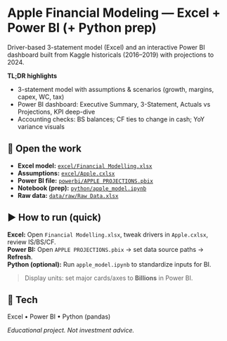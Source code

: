 # Apple Financial Modeling — Excel + Power BI (+ Python prep)

Driver-based 3-statement model (Excel) and an interactive Power BI dashboard built from Kaggle historicals (2016–2019) with projections to 2024.

**TL;DR highlights**
- 3-statement model with assumptions & scenarios (growth, margins, capex, WC, tax)
- Power BI dashboard: Executive Summary, 3-Statement, Actuals vs Projections, KPI deep-dive
- Accounting checks: BS balances; CF ties to change in cash; YoY variance visuals

## 📂 Open the work
- **Excel model:** [`excel/Financial Modelling.xlsx`](excel/Financial%20Modelling.xlsx)  
- **Assumptions:** [`excel/Apple.cxlsx`](excel/Apple.xlsx)  
- **Power BI file:** [`powerbi/APPLE PROJECTIONS.pbix`](powerbi/APPLE%20PROJECTIONS.pbix)  
- **Notebook (prep):** [`python/apple_model.ipynb`](python/apple_model.ipynb)  
- **Raw data:** [`data/raw/Raw Data.xlsx`](data/raw/Raw%20Data.xlsx)

## ▶️ How to run (quick)
**Excel:** Open `Financial Modelling.xlsx`, tweak drivers in `Apple.cxlsx`, review IS/BS/CF.  
**Power BI:** Open `APPLE PROJECTIONS.pbix` → set data source paths → **Refresh**.  
**Python (optional):** Run `apple_model.ipynb` to standardize inputs for BI.

> Display units: set major cards/axes to **Billions** in Power BI.

## 🧰 Tech
Excel • Power BI • Python (pandas)

*Educational project. Not investment advice.*
